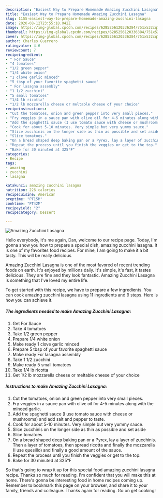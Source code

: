 ```yaml
---
description: "Easiest Way to Prepare Homemade Amazing Zucchini Lasagna"
title: "Easiest Way to Prepare Homemade Amazing Zucchini Lasagna"
slug: 1155-easiest-way-to-prepare-homemade-amazing-zucchini-lasagna
date: 2020-08-12T23:55:18.042Z
image: https://img-global.cpcdn.com/recipes/6285256120336384/751x532cq70/amazing-zucchini-lasagna-recipe-main-photo.jpg
thumbnail: https://img-global.cpcdn.com/recipes/6285256120336384/751x532cq70/amazing-zucchini-lasagna-recipe-main-photo.jpg
cover: https://img-global.cpcdn.com/recipes/6285256120336384/751x532cq70/amazing-zucchini-lasagna-recipe-main-photo.jpg
author: Charles Guerrero
ratingvalue: 4.6
reviewcount: 7
recipeingredient:
- " For Sauce"
- "4 tomatoes"
- "1/2 green pepper"
- "1/4 white onion"
- "1 clove garlic minced"
- "5 tbsp of your favorite spaghetti sauce"
- " For lasagna assembly"
- "1 1/2 zucchini"
- "5 small tomatoes"
- "1/4 lb ricotta"
- "1/2 lb mozzarella cheese or meltable cheese of your choice"
recipeinstructions:
- "Cut the tomatoes, onion and green pepper into very small pieces."
- "Fry veggies in a sauce pan with olive oil for 4-5 minutes along with the minced garlic."
- "Add the spaghetti sauce (I use tomato sauce with cheese or mushrooms) and add salt and pepper to taste."
- "Cook for about 5-10 minutes. Very simple but very yummy sauce."
- "Slice zucchinis on the longer side as thin as possible and set aside"
- "Slice tomatoes."
- "On a bread shaped deep baking pan or a Pyrex, lay a layer of zucchinis. Then a layer of tomatoes, then spread ricotta and finally the mozzarella (I use quesillo) and finally a good amount of the sauce."
- "Repeat the process until you finish the veggies or get to the top."
- "Bake for 30 minuted at 325°F"
categories:
- Recipe
tags:
- amazing
- zucchini
- lasagna

katakunci: amazing zucchini lasagna 
nutrition: 226 calories
recipecuisine: American
preptime: "PT15M"
cooktime: "PT42M"
recipeyield: "2"
recipecategory: Dessert

---
```



![Amazing Zucchini Lasagna](https://img-global.cpcdn.com/recipes/6285256120336384/751x532cq70/amazing-zucchini-lasagna-recipe-main-photo.jpg)

Hello everybody, it's me again, Dan, welcome to our recipe page. Today, I'm gonna show you how to prepare a special dish, amazing zucchini lasagna. It is one of my favorites food recipes. For mine, I am going to make it a bit tasty. This will be really delicious.



Amazing Zucchini Lasagna is one of the most favored of recent trending foods on earth. It's enjoyed by millions daily. It's simple, it's fast, it tastes delicious. They are fine and they look fantastic. Amazing Zucchini Lasagna is something that I've loved my entire life.


To get started with this recipe, we have to prepare a few ingredients. You can cook amazing zucchini lasagna using 11 ingredients and 9 steps. Here is how you can achieve it.

<!--inarticleads1-->

##### The ingredients needed to make Amazing Zucchini Lasagna:

1. Get  For Sauce
1. Take 4 tomatoes
1. Take 1/2 green pepper
1. Prepare 1/4 white onion
1. Make ready 1 clove garlic minced
1. Prepare 5 tbsp of your favorite spaghetti sauce
1. Make ready  For lasagna assembly
1. Take 1 1/2 zucchini
1. Make ready 5 small tomatoes
1. Take 1/4 lb ricotta
1. Get 1/2 lb mozzarella cheese or meltable cheese of your choice




<!--inarticleads2-->

##### Instructions to make Amazing Zucchini Lasagna:

1. Cut the tomatoes, onion and green pepper into very small pieces.
1. Fry veggies in a sauce pan with olive oil for 4-5 minutes along with the minced garlic.
1. Add the spaghetti sauce (I use tomato sauce with cheese or mushrooms) and add salt and pepper to taste.
1. Cook for about 5-10 minutes. Very simple but very yummy sauce.
1. Slice zucchinis on the longer side as thin as possible and set aside
1. Slice tomatoes.
1. On a bread shaped deep baking pan or a Pyrex, lay a layer of zucchinis. Then a layer of tomatoes, then spread ricotta and finally the mozzarella (I use quesillo) and finally a good amount of the sauce.
1. Repeat the process until you finish the veggies or get to the top.
1. Bake for 30 minuted at 325°F




So that's going to wrap it up for this special food amazing zucchini lasagna recipe. Thanks so much for reading. I'm confident that you will make this at home. There's gonna be interesting food in home recipes coming up. Remember to bookmark this page on your browser, and share it to your family, friends and colleague. Thanks again for reading. Go on get cooking!

